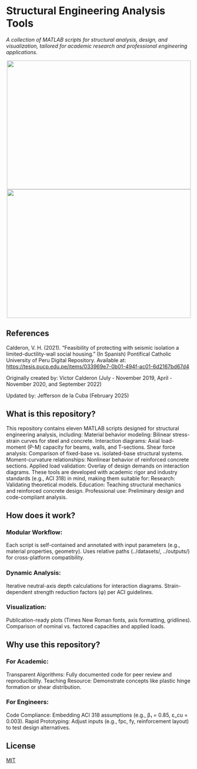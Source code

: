 # Structural Engineering Analysis Tools

_A collection of MATLAB scripts for structural analysis, design, and visualization, tailored for academic research and professional engineering applications._

<P align = "center">
   <img src="https://github.com/user-attachments/assets/b936b220-2c94-4efa-9e55-9f3e9ee604e6" width="500" height="350" />
   <img src="https://github.com/user-attachments/assets/816750b8-1b05-4da3-8638-70a00f6f0412" width="500" height="350" />

## References

Calderon, V. H. (2021). “Feasibility of protecting with seismic isolation a limited-ductility-wall social housing.” (In Spanish) Pontifical Catholic University of Peru Digital Repository. Available at: https://tesis.pucp.edu.pe/items/033969e7-0b01-494f-ac01-6d2167bd67d4

Originally created by: Victor Calderon (July - November 2019, April - November 2020, and September 2022)

Updated by: Jefferson de la Cuba (February 2025)

## What is this repository?

This repository contains eleven MATLAB scripts designed for structural engineering analysis, including:
Material behavior modeling: Bilinear stress-strain curves for steel and concrete.
Interaction diagrams: Axial load-moment (P-M) capacity for beams, walls, and T-sections.
Shear force analysis: Comparison of fixed-base vs. isolated-base structural systems.
Moment-curvature relationships: Nonlinear behavior of reinforced concrete sections.
Applied load validation: Overlay of design demands on interaction diagrams.
These tools are developed with academic rigor and industry standards (e.g., ACI 318) in mind, making them suitable for:
Research: Validating theoretical models.
Education: Teaching structural mechanics and reinforced concrete design.
Professional use: Preliminary design and code-compliant analysis.

## How does it work?

### Modular Workflow:
Each script is self-contained and annotated with input parameters (e.g., material properties, geometry).
Uses relative paths (../datasets/, ../outputs/) for cross-platform compatibility.

### Dynamic Analysis:
Iterative neutral-axis depth calculations for interaction diagrams.
Strain-dependent strength reduction factors (φ) per ACI guidelines.

### Visualization:
Publication-ready plots (Times New Roman fonts, axis formatting, gridlines).
Comparison of nominal vs. factored capacities and applied loads.

## Why use this repository?

### For Academic:
Transparent Algorithms: Fully documented code for peer review and reproducibility.
Teaching Resource: Demonstrate concepts like plastic hinge formation or shear distribution.

### For Engineers:
Code Compliance: Embedding ACI 318 assumptions (e.g., β₁ = 0.85, ε_cu = 0.003).
Rapid Prototyping: Adjust inputs (e.g., fpc, fy, reinforcement layout) to test design alternatives.

## License

[MIT](./LICENSE)